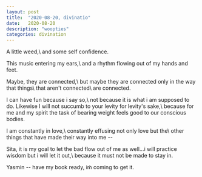 ```yaml
---
layout: post
title:  "2020-08-20, divinatio"
date:   2020-08-20
description: "woopties"
categories: divination
---
```

A little weed,\\
and some self confidence.

This music entering my ears,\\
and a rhythm flowing out of my hands and feet.

Maybe, they are connected,\\
but maybe they are connected only in the way that things\\
that aren't connected\\
are connected.

I can have fun because i say so,\\
not because it is what i am supposed to do. Likewise I will not succumb to your levity for levity's sake,\\
because for me and my spirit the task of bearing weight feels good to our conscious bodies.

I am constantly in love,\\
constantly effusing not only love but the\\
other things that have made their way into me --

Sita, it is my goal to let the bad flow out of me as well...i will practice wisdom but i will let it out,\\
because it must not be made to stay in.

Yasmin -- have my book ready, iḿ coming to get it.
